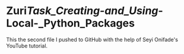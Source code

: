 # Zuri*Task_Creating-and_Using*-Local-\_Python_Packages

This the second file I pushed to GitHub with the help of Seyi Onifade's YouTube tutorial.
